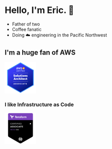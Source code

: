 # Hello, I'm Eric. 👋

- Father of two
- Coffee fanatic
- Doing ☁️ engineering in the Pacific Northwest

## I'm a huge fan of AWS

<a href="https://www.credly.com/badges/e9c8fd78-5eac-45a5-b2b9-5c14ff2e2d4a/linked_in_profile">
<img class="icon-image" height="100" src="https://github.com/ericmhayes/ericmhayes/blob/main/images/aws_solutions_architect_badge.png" alt="AWS Certified Solutions Architect Associate" />    
</a>

### I like Infrastructure as Code

<a href="https://www.credly.com/badges/e9c8fd78-5eac-45a5-b2b9-5c14ff2e2d4a/linked_in_profile">
<img class="icon-image" height="100" src="https://github.com/ericmhayes/ericmhayes/blob/main/images/terraform_associate_badge.png" alt="Hashicorp Terraform Associate" />    
</a>

<!--
**ericmhayes/ericmhayes** is a ✨ _special_ ✨ repository because its `README.md` (this file) appears on your GitHub profile.

Here are some ideas to get you started:

- 🔭 I’m currently working on ...
- 🌱 I’m currently learning ...
- 👯 I’m looking to collaborate on ...
- 🤔 I’m looking for help with ...
- 💬 Ask me about ...
- 📫 How to reach me: ...
- 😄 Pronouns: ...
- ⚡ Fun fact: ...
-->
